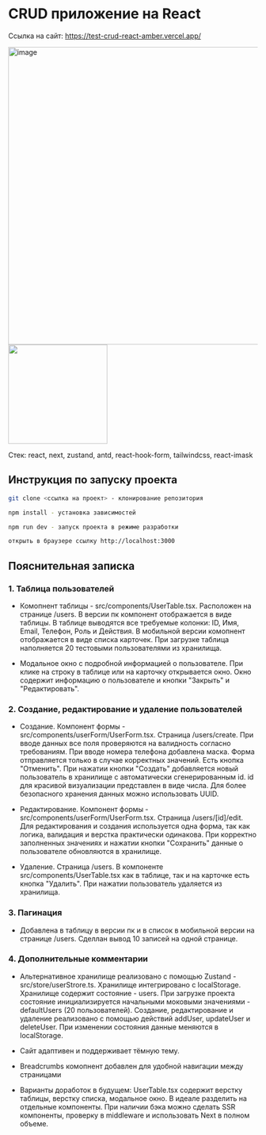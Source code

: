 # CRUD приложение на React

Ссылка на сайт: https://test-crud-react-amber.vercel.app/

<img width="600" alt="image" src="https://github.com/user-attachments/assets/97271a26-593d-4080-a4c3-1bb3d7a17770" style="margin-right: 50px;"/>
<img src="https://github.com/user-attachments/assets/37471438-5c50-4263-8678-20c2d6a2d253" width="200">

Стек: react, next, zustand, antd, react-hook-form, tailwindcss, react-imask

## Инструкция по запуску проекта

```bash
git clone <ссылка на проект> - клонирование репозитория

npm install - установка зависимостей

npm run dev - запуск проекта в режиме разработки

открыть в браузере ссылку http://localhost:3000
```

## Пояснительная записка

### 1. Таблица пользователей

- Комопнент таблицы - src/components/UserTable.tsx. Расположен на странице /users. В версии пк компонент отображается в виде таблицы.
  В таблице выводятся все требуемые колонки: ID, Имя, Email, Телефон, Роль и Действия.
  В мобильной версии комопнент отображается в виде списка карточек. При загрузке таблица наполняется 20 тестовыми пользователями
  из хранилища.

- Модальное окно с подробной информацией о пользователе. При клике на строку в таблице или на карточку открывается окно.
  Окно содержит информацию о пользователе и кнопки "Закрыть" и "Редактировать".

### 2. Создание, редактирование и удаление пользователей

- Создание. Компонент формы - src/components/userForm/UserForm.tsx. Страница /users/create. При вводе данных все поля проверяются на валидность
  согласно требованиям. При вводе номера телефона добавлена маска. Форма отправляется только в случае корректных значений. Есть кнопка "Отменить".
  При нажатии кнопки "Создать" добавляется новый пользователь в хранилище с автоматически
  сгенерированным id. id для красивой визуализации представлен в виде числа. Для более безопасного хранения данных можно использовать UUID.

- Редактирование. Компонент формы - src/components/userForm/UserForm.tsx. Страница /users/[id]/edit. Для редактирования и создания используется одна форма,
  так как логика, валидация и верстка практически одинакова. При корректно заполненных значениях и нажатии кнопки "Сохранить" данные
  о пользователе обновляются в хранилище.

- Удаление. Страница /users. В компоненте src/components/UserTable.tsx как в таблице, так и на карточке есть кнопка "Удалить". При нажатии пользователь
  удаляется из хранилища.

### 3. Пагинация 
- Добавлена в таблицу в версии пк и в список в мобильной версии на странице /users. Сделлан вывод 10 записей на одной странице.

### 4. Дополнительные комментарии

- Альтернативное хранилище реализовано с помощью Zustand - src/store/userStrore.ts. Хранилище интегрировано с localStorage.
  Хранилище содержит состояние - users. При загрузке проекта состояние инициализируется начальными моковыми значениями -
  defaultUsers (20 пользователей). Создание, редактирование и удаление реализовано с помощью действий addUser,
  updateUser и deleteUser. При изменении состояния данные меняются в localStorage.

- Сайт адаптивен и поддерживает тёмную тему.

- Breadcrumbs комопнент добавлен для удобной навигации между страницами 

- Варианты доработок в будущем: UserTable.tsx содержит верстку таблицы, верстку списка, модальное окно. В идеале разделить на
  отдельные компоненты. При наличии бэка можно сделать SSR компоненты, проверку в middleware и использовать Next в полном объеме.
